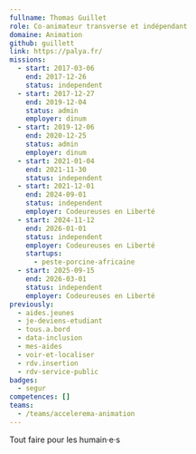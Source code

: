 ```yaml
---
fullname: Thomas Guillet
role: Co-animateur transverse et indépendant
domaine: Animation
github: guillett
link: https://palya.fr/
missions:
  - start: 2017-03-06
    end: 2017-12-26
    status: independent
  - start: 2017-12-27
    end: 2019-12-04
    status: admin
    employer: dinum
  - start: 2019-12-06
    end: 2020-12-25
    status: admin
    employer: dinum
  - start: 2021-01-04
    end: 2021-11-30
    status: independent
  - start: 2021-12-01
    end: 2024-09-01
    status: independent
    employer: Codeureuses en Liberté
  - start: 2024-11-12
    end: 2026-01-01
    status: independent
    employer: Codeureuses en Liberté
    startups:
      - peste-porcine-africaine
  - start: 2025-09-15
    end: 2026-03-01
    status: independent
    employer: Codeureuses en Liberté
previously:
  - aides.jeunes
  - je-deviens-etudiant
  - tous.a.bord
  - data-inclusion
  - mes-aides
  - voir-et-localiser
  - rdv.insertion
  - rdv-service-public
badges:
  - segur
competences: []
teams:
  - /teams/accelerema-animation
---
```

Tout faire pour les humain·e·s
